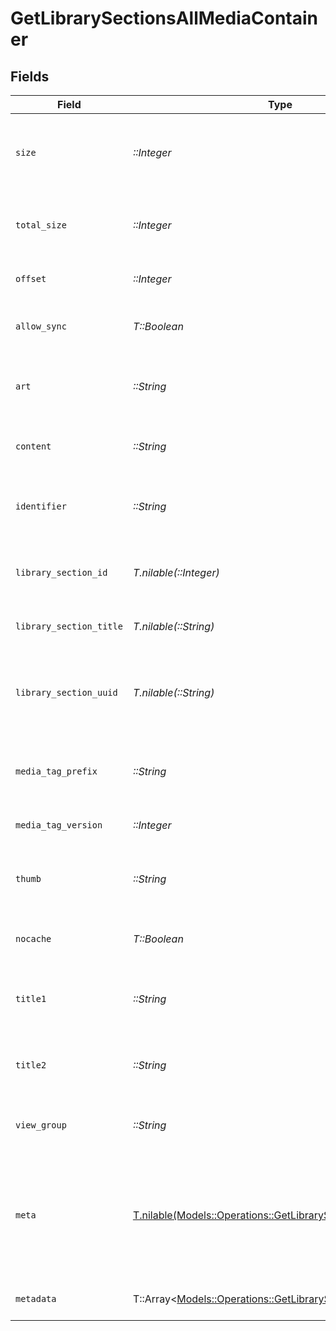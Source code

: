 # GetLibrarySectionsAllMediaContainer


## Fields

| Field                                                                                                                   | Type                                                                                                                    | Required                                                                                                                | Description                                                                                                             | Example                                                                                                                 |
| ----------------------------------------------------------------------------------------------------------------------- | ----------------------------------------------------------------------------------------------------------------------- | ----------------------------------------------------------------------------------------------------------------------- | ----------------------------------------------------------------------------------------------------------------------- | ----------------------------------------------------------------------------------------------------------------------- |
| `size`                                                                                                                  | *::Integer*                                                                                                             | :heavy_check_mark:                                                                                                      | Number of media items returned in this response.                                                                        | 50                                                                                                                      |
| `total_size`                                                                                                            | *::Integer*                                                                                                             | :heavy_check_mark:                                                                                                      | Total number of media items in the library.                                                                             | 50                                                                                                                      |
| `offset`                                                                                                                | *::Integer*                                                                                                             | :heavy_check_mark:                                                                                                      | Offset value for pagination.                                                                                            | 0                                                                                                                       |
| `allow_sync`                                                                                                            | *T::Boolean*                                                                                                            | :heavy_check_mark:                                                                                                      | Indicates whether syncing is allowed.                                                                                   | false                                                                                                                   |
| `art`                                                                                                                   | *::String*                                                                                                              | :heavy_check_mark:                                                                                                      | URL for the background artwork of the media container.                                                                  | /:/resources/show-fanart.jpg                                                                                            |
| `content`                                                                                                               | *::String*                                                                                                              | :heavy_check_mark:                                                                                                      | The content type or mode.                                                                                               | secondary                                                                                                               |
| `identifier`                                                                                                            | *::String*                                                                                                              | :heavy_check_mark:                                                                                                      | An plugin identifier for the media container.                                                                           | com.plexapp.plugins.library                                                                                             |
| `library_section_id`                                                                                                    | *T.nilable(::Integer)*                                                                                                  | :heavy_minus_sign:                                                                                                      | The unique identifier for the library section.                                                                          | 2                                                                                                                       |
| `library_section_title`                                                                                                 | *T.nilable(::String)*                                                                                                   | :heavy_minus_sign:                                                                                                      | The title of the library section.                                                                                       | TV Series                                                                                                               |
| `library_section_uuid`                                                                                                  | *T.nilable(::String)*                                                                                                   | :heavy_minus_sign:                                                                                                      | The universally unique identifier for the library section.                                                              | e69655a2-ef48-4aba-bb19-0cc34d1e7d36                                                                                    |
| `media_tag_prefix`                                                                                                      | *::String*                                                                                                              | :heavy_check_mark:                                                                                                      | The prefix used for media tag resource paths.                                                                           | /system/bundle/media/flags/                                                                                             |
| `media_tag_version`                                                                                                     | *::Integer*                                                                                                             | :heavy_check_mark:                                                                                                      | The version number for media tags.                                                                                      | 1734362201                                                                                                              |
| `thumb`                                                                                                                 | *::String*                                                                                                              | :heavy_check_mark:                                                                                                      | URL for the thumbnail image of the media container.                                                                     | /:/resources/show.png                                                                                                   |
| `nocache`                                                                                                               | *T::Boolean*                                                                                                            | :heavy_check_mark:                                                                                                      | Specifies whether caching is disabled.                                                                                  | true                                                                                                                    |
| `title1`                                                                                                                | *::String*                                                                                                              | :heavy_check_mark:                                                                                                      | The primary title of the media container.                                                                               | TV Series                                                                                                               |
| `title2`                                                                                                                | *::String*                                                                                                              | :heavy_check_mark:                                                                                                      | The secondary title of the media container.                                                                             | By Starring Actor                                                                                                       |
| `view_group`                                                                                                            | *::String*                                                                                                              | :heavy_check_mark:                                                                                                      | Identifier for the view group layout.                                                                                   | secondary                                                                                                               |
| `meta`                                                                                                                  | [T.nilable(Models::Operations::GetLibrarySectionsAllMeta)](../../models/operations/getlibrarysectionsallmeta.md)        | :heavy_minus_sign:                                                                                                      | The Meta object is only included in the response if the `includeMeta` parameter is set to `1`.<br/>                     |                                                                                                                         |
| `metadata`                                                                                                              | T::Array<[Models::Operations::GetLibrarySectionsAllMetadata](../../models/operations/getlibrarysectionsallmetadata.md)> | :heavy_minus_sign:                                                                                                      | An array of metadata items.                                                                                             |                                                                                                                         |